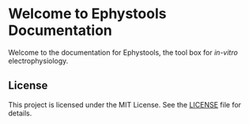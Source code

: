 # Welcome to Ephystools Documentation

Welcome to the documentation for Ephystools, the tool box for *in-vitro* electrophysiology. 

## License

This project is licensed under the MIT License. See the [LICENSE](LICENSE.md) file for details.